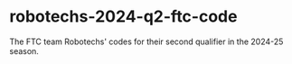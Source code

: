 # robotechs-2024-q2-ftc-code
The FTC team Robotechs' codes for their second qualifier in the 2024-25 season.
